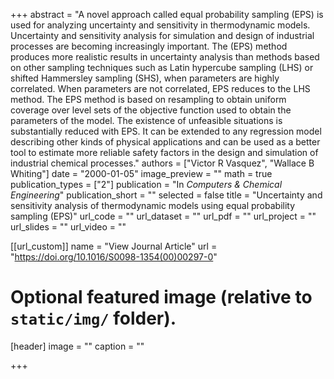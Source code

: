+++
abstract = "A novel approach called equal probability sampling (EPS) is used for analyzing uncertainty and sensitivity in thermodynamic models. Uncertainty and sensitivity analysis for simulation and design of industrial processes are becoming increasingly important. The (EPS) method produces more realistic results in uncertainty analysis than methods based on other sampling techniques such as Latin hypercube sampling (LHS) or shifted Hammersley sampling (SHS), when parameters are highly correlated. When parameters are not correlated, EPS reduces to the LHS method. The EPS method is based on resampling to obtain uniform coverage over level sets of the objective function used to obtain the parameters of the model. The existence of unfeasible situations is substantially reduced with EPS. It can be extended to any regression model describing other kinds of physical applications and can be used as a better tool to estimate more reliable safety factors in the design and simulation of industrial chemical processes."
authors = ["Victor R Vasquez", "Wallace B Whiting"]
date = "2000-01-05"
image_preview = ""
math = true
publication_types = ["2"]
publication = "In *Computers & Chemical Engineering*"
publication_short = ""
selected = false
title = "Uncertainty and sensitivity analysis of thermodynamic models using equal probability sampling (EPS)"
url_code = ""
url_dataset = ""
url_pdf = ""
url_project = ""
url_slides = ""
url_video = ""

[[url_custom]]
name = "View Journal Article"
url = "https://doi.org/10.1016/S0098-1354(00)00297-0"

# Optional featured image (relative to `static/img/` folder).
[header]
image = ""
caption = ""

+++

